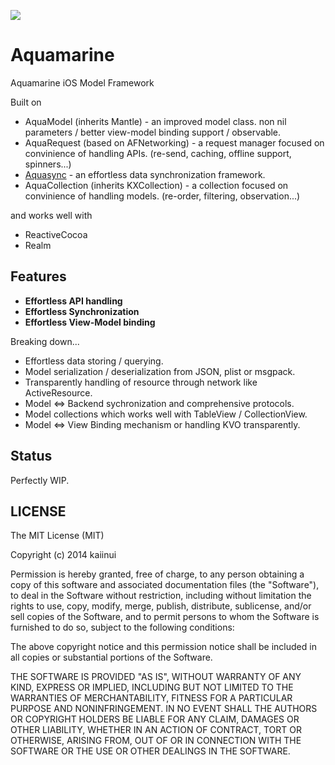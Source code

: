![](https://dl.dropboxusercontent.com/u/7817937/_github/aquamarine/aquamarine_logo.png)

Aquamarine
==========

Aquamarine iOS Model Framework

Built on

- AquaModel (inherits Mantle) - an improved model class. non nil parameters / better view-model binding support / observable.
- AquaRequest (based on AFNetworking) - a request manager focused on convinience of handling APIs. (re-send, caching, offline support, spinners...)
- [Aquasync](https://github.com/AQAquamarine/Aquasync) - an effortless data synchronization framework.
- AquaCollection (inherits KXCollection) - a collection focused on convinience of handling models. (re-order, filtering, observation...)

and works well with

- ReactiveCocoa
- Realm

Features
---

- **Effortless API handling**
- **Effortless Synchronization**
- **Effortless View-Model binding**

Breaking down...

- Effortless data storing / querying.
- Model serialization / deserialization from JSON, plist or msgpack.
- Transparently handling of resource through network like ActiveResource.
- Model <=> Backend sychronization and comprehensive protocols.
- Model collections which works well with TableView / CollectionView.
- Model <=> View Binding mechanism or handling KVO transparently.

Status
---

Perfectly WIP.

LICENSE
---

The MIT License (MIT)

Copyright (c) 2014 kaiinui

Permission is hereby granted, free of charge, to any person obtaining a copy
of this software and associated documentation files (the "Software"), to deal
in the Software without restriction, including without limitation the rights
to use, copy, modify, merge, publish, distribute, sublicense, and/or sell
copies of the Software, and to permit persons to whom the Software is
furnished to do so, subject to the following conditions:

The above copyright notice and this permission notice shall be included in all
copies or substantial portions of the Software.

THE SOFTWARE IS PROVIDED "AS IS", WITHOUT WARRANTY OF ANY KIND, EXPRESS OR
IMPLIED, INCLUDING BUT NOT LIMITED TO THE WARRANTIES OF MERCHANTABILITY,
FITNESS FOR A PARTICULAR PURPOSE AND NONINFRINGEMENT. IN NO EVENT SHALL THE
AUTHORS OR COPYRIGHT HOLDERS BE LIABLE FOR ANY CLAIM, DAMAGES OR OTHER
LIABILITY, WHETHER IN AN ACTION OF CONTRACT, TORT OR OTHERWISE, ARISING FROM,
OUT OF OR IN CONNECTION WITH THE SOFTWARE OR THE USE OR OTHER DEALINGS IN THE
SOFTWARE.
